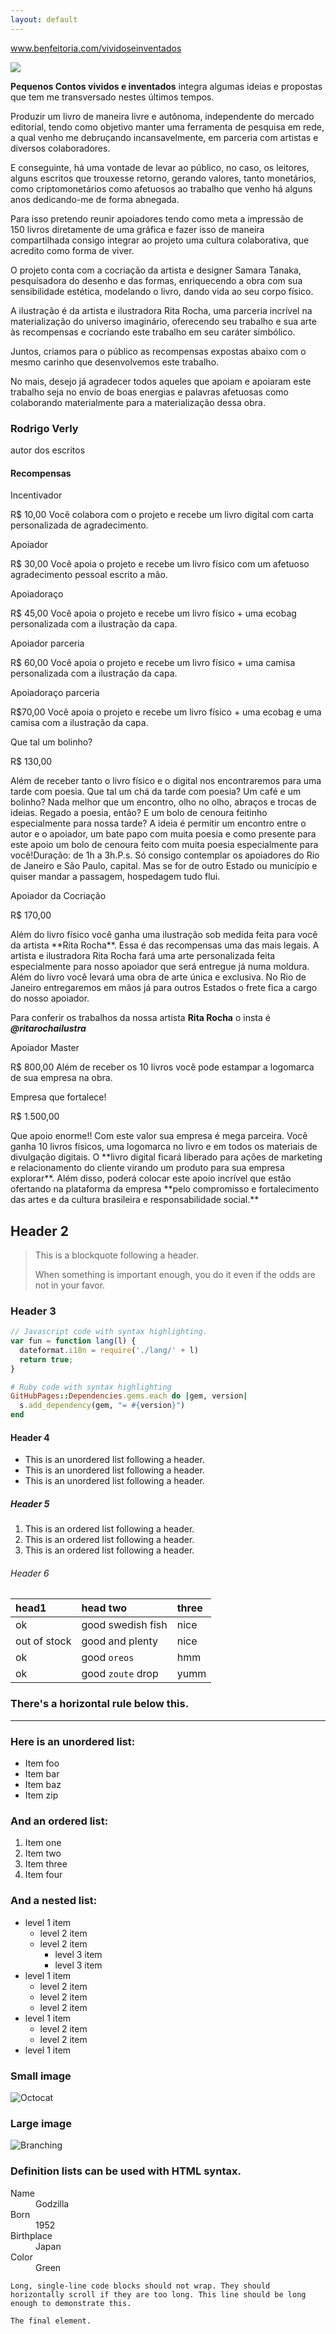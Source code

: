 ```yaml
---
layout: default
---
```




www.benfeitoria.com/vividoseinventados


![](https://i.imgur.com/5ftTHA5.jpg)




**Pequenos Contos vividos e inventados** integra algumas ideias e propostas que tem me transversado nestes últimos tempos.

Produzir um livro de maneira livre e autônoma, independente do mercado editorial, tendo como objetivo manter uma ferramenta de pesquisa em rede, a qual venho me debruçando incansavelmente, em parceria com artistas e diversos colaboradores. 

E conseguinte, há uma vontade de levar ao público, no caso, os leitores, alguns escritos que trouxesse retorno, gerando valores, tanto monetários, como criptomonetários como afetuosos ao trabalho que venho há alguns anos dedicando-me de forma abnegada.

Para isso pretendo reunir apoiadores tendo como meta a impressão de 150 livros diretamente de uma gráfica e fazer isso de maneira compartilhada consigo integrar ao projeto uma cultura colaborativa, que acredito como forma de viver.

O projeto conta com a cocriação da artista e designer Samara Tanaka, pesquisadora do desenho e das formas, enriquecendo a obra com sua sensibilidade estética, modelando o livro, dando vida ao seu corpo físico.

A ilustração é da artista e ilustradora Rita Rocha, uma parceria incrível na materialização do universo imaginário, oferecendo seu trabalho e sua arte às recompensas e cocriando este trabalho em seu caráter simbólico.

Juntos, criamos para o público as recompensas expostas abaixo com o mesmo carinho que desenvolvemos este trabalho. 

No mais, desejo já agradecer todos aqueles que apoiam e apoiaram este trabalho seja no envio de boas energias e palavras afetuosas como colaborando materialmente para a materialização dessa obra.

### Rodrigo Verly<p>
autor dos escritos







#### Recompensas


Incentivador

R$ 10,00
Você colabora com o projeto e recebe 
um livro digital com carta personalizada de agradecimento.

Apoiador

R$ 30,00
Você apoia o projeto e recebe 
um livro físico com um afetuoso agradecimento pessoal escrito a mão. 

Apoiadoraço

R$ 45,00
Você apoia o projeto e recebe um livro físico + 
uma ecobag personalizada com a ilustração da capa.

Apoiador parceria

R$ 60,00
Você apoia o projeto e recebe um livro físico + 
uma camisa personalizada com a ilustração da capa.

Apoiadoraço parceria

R$70,00
Você apoia o projeto e recebe um livro físico + uma ecobag e uma camisa com a ilustração da capa.

Que tal um bolinho?

<p>R$ 130,00<p>
Além de receber tanto o livro físico e o digital nos encontraremos para uma tarde com poesia. 
Que tal um chá da tarde com poesia? 
Um café e um bolinho? 
Nada melhor que um encontro, olho no olho, abraços e trocas de ideias.  Regado a poesia, então? 
E um bolo de cenoura feitinho especialmente para nossa tarde?
A ideia é permitir um encontro entre o autor e o apoiador, um bate papo com muita poesia e como presente para este apoio um bolo de cenoura feito com muita poesia especialmente para você!Duração: de 1h a 3h.P.s. Só consigo contemplar os apoiadores do Rio de Janeiro e São Paulo, capital. Mas se for de outro Estado ou município e quiser mandar a passagem, hospedagem tudo flui.

Apoiador da Cocriação

<p>R$ 170,00<p>
Além do livro físico você ganha uma ilustração sob medida feita para você da artista **Rita Rocha**.
Essa é das recompensas uma das mais legais. A artista e ilustradora Rita Rocha fará uma arte personalizada feita especialmente para nosso apoiador que será entregue já numa moldura. 
Além do livro você levará uma obra de arte única e exclusiva.
No Rio de Janeiro entregaremos em mãos já para outros Estados o frete fica a cargo do nosso apoiador.

Para conferir os trabalhos da nossa artista **Rita Rocha** o insta é ***@ritarochailustra***

Apoiador Master

R$ 800,00
Além de receber os 10 livros você pode estampar a logomarca de sua empresa na obra.

Empresa que fortalece!

<p>R$ 1.500,00<p>
Que apoio enorme!!
Com este valor sua empresa é mega parceira. 
Você ganha 10 livros físicos, uma logomarca no livro e em todos os materiais de divulgação digitais. 
O **livro digital ficará liberado para ações de marketing e relacionamento do cliente virando um produto para sua empresa explorar**. 
Além disso, poderá colocar este apoio incrível que estão ofertando na plataforma da empresa **pelo compromisso e fortalecimento das artes e da cultura brasileira e responsabilidade social.**

## Header 2

> This is a blockquote following a header.
>
> When something is important enough, you do it even if the odds are not in your favor.

### Header 3

```js
// Javascript code with syntax highlighting.
var fun = function lang(l) {
  dateformat.i18n = require('./lang/' + l)
  return true;
}
```

```ruby
# Ruby code with syntax highlighting
GitHubPages::Dependencies.gems.each do |gem, version|
  s.add_dependency(gem, "= #{version}")
end
```

#### Header 4

*   This is an unordered list following a header.
*   This is an unordered list following a header.
*   This is an unordered list following a header.

##### Header 5

1.  This is an ordered list following a header.
2.  This is an ordered list following a header.
3.  This is an ordered list following a header.

###### Header 6

| head1        | head two          | three |
|:-------------|:------------------|:------|
| ok           | good swedish fish | nice  |
| out of stock | good and plenty   | nice  |
| ok           | good `oreos`      | hmm   |
| ok           | good `zoute` drop | yumm  |

### There's a horizontal rule below this.

* * *

### Here is an unordered list:

*   Item foo
*   Item bar
*   Item baz
*   Item zip

### And an ordered list:

1.  Item one
1.  Item two
1.  Item three
1.  Item four

### And a nested list:

- level 1 item
  - level 2 item
  - level 2 item
    - level 3 item
    - level 3 item
- level 1 item
  - level 2 item
  - level 2 item
  - level 2 item
- level 1 item
  - level 2 item
  - level 2 item
- level 1 item

### Small image

![Octocat](https://github.githubassets.com/images/icons/emoji/octocat.png)

### Large image

![Branching](https://guides.github.com/activities/hello-world/branching.png)


### Definition lists can be used with HTML syntax.

<dl>
<dt>Name</dt>
<dd>Godzilla</dd>
<dt>Born</dt>
<dd>1952</dd>
<dt>Birthplace</dt>
<dd>Japan</dd>
<dt>Color</dt>
<dd>Green</dd>
</dl>

```
Long, single-line code blocks should not wrap. They should horizontally scroll if they are too long. This line should be long enough to demonstrate this.
```

```
The final element.
```
